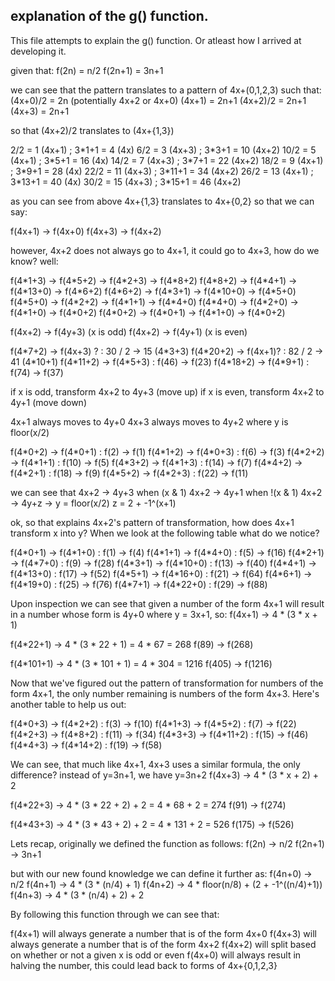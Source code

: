 ## explanation of the g() function.

This file attempts to explain the g() function. Or atleast how I arrived at developing it.

given that:
f(2n) = n/2
f(2n+1) = 3n+1

we can see that the pattern translates to a pattern of 4x+(0,1,2,3) such that:
(4x+0)/2 = 2n    (potentially 4x+2 or 4x+0)
(4x+1)   = 2n+1
(4x+2)/2 = 2n+1
(4x+3)   = 2n+1

so that (4x+2)/2 translates to (4x+{1,3})

2/2 = 1   (4x+1) ; 3\*1+1  = 4  (4x)
6/2 = 3   (4x+3) ; 3\*3+1  = 10 (4x+2)
10/2 = 5  (4x+1) ; 3\*5+1  = 16 (4x)
14/2 = 7  (4x+3) ; 3\*7+1  = 22 (4x+2)
18/2 = 9  (4x+1) ; 3\*9+1  = 28 (4x)
22/2 = 11 (4x+3) ; 3\*11+1 = 34 (4x+2)
26/2 = 13 (4x+1) ; 3\*13+1 = 40 (4x)
30/2 = 15 (4x+3) ; 3\*15+1 = 46 (4x+2)

as you can see from above 4x+{1,3} translates to 4x+{0,2}
so that we can say:

f(4x+1) -> f(4x+0)
f(4x+3) -> f(4x+2)

however, 4x+2 does not always go to 4x+1, it could go to 4x+3, how do we know? well:

f(4\*1+3) -> f(4\*5+2) -> f(4\*2+3)  -> f(4\*8+2)
f(4\*8+2) -> f(4\*4+1) -> f(4\*13+0) -> f(4\*6+2)
f(4\*6+2) -> f(4\*3+1) -> f(4\*10+0) -> f(4\*5+0)
f(4\*5+0) -> f(4\*2+2) -> f(4\*1+1)  -> f(4\*4+0)
f(4\*4+0) -> f(4\*2+0) -> f(4\*1+0)  -> f(4\*0+2)
f(4\*0+2) -> f(4\*0+1) -> f(4\*1+0)  -> f(4\*0+2)

f(4x+2) -> f(4y+3)  (x is odd)
f(4x+2) -> f(4y+1)  (x is even)

f(4\*7+2) -> f(4x+3) ? : 30 / 2 -> 15 (4\*3+3)
f(4\*20+2) -> f(4x+1)? : 82 / 2 -> 41 (4\*10+1)
f(4\*11+2) -> f(4\*5+3) : f(46) -> f(23)
f(4\*18+2) -> f(4\*9+1) : f(74) -> f(37)

if x is odd, transform 4x+2 to 4y+3  (move up)
if x is even, transform 4x+2 to 4y+1 (move down)

4x+1 always moves to 4y+0
4x+3 always moves to 4y+2
where y is floor(x/2)

f(4\*0+2)  -> f(4\*0+1) : f(2)  -> f(1)
f(4\*1+2)  -> f(4\*0+3) : f(6)  -> f(3)
f(4\*2+2)  -> f(4\*1+1) : f(10) -> f(5)
f(4\*3+2)  -> f(4\*1+3) : f(14) -> f(7)
f(4\*4+2)  -> f(4\*2+1) : f(18) -> f(9)
f(4\*5+2)  -> f(4\*2+3) : f(22) -> f(11)

we can see that
4x+2 -> 4y+3 when (x & 1)
4x+2 -> 4y+1 when !(x & 1)
4x+2 -> 4y+z ->
         y = floor(x/2)
	 z = 2 + -1^(x+1)

ok, so that explains 4x+2's pattern of transformation, how does 4x+1 transform x into y?
When we look at the following table what do we notice?

f(4\*0+1) -> f(4\*1+0)  : f(1)  -> f(4)
f(4\*1+1) -> f(4\*4+0)  : f(5)  -> f(16)
f(4\*2+1) -> f(4\*7+0)  : f(9)  -> f(28)
f(4\*3+1) -> f(4\*10+0) : f(13) -> f(40)
f(4\*4+1) -> f(4\*13+0) : f(17) -> f(52)
f(4\*5+1) -> f(4\*16+0) : f(21) -> f(64)
f(4\*6+1) -> f(4\*19+0) : f(25) -> f(76)
f(4\*7+1) -> f(4\*22+0) : f(29) -> f(88)

Upon inspection we can see that given a number of the form 4x+1 will result in a number whose form is 4y+0 where y = 3x+1, so:
f(4x+1) -> 4 \* (3 \* x + 1)

f(4\*22+1) -> 4 \* (3 \* 22 + 1) = 4 \* 67 = 268
f(89)      -> f(268)

f(4\*101+1) -> 4 \* (3 \* 101 + 1) = 4 \* 304 = 1216
f(405)     -> f(1216)

Now that we've figured out the pattern of transformation for numbers of the form 4x+1, the only number remaining is
numbers of the form 4x+3. Here's another table to help us out:

f(4\*0+3) -> f(4\*2+2)  : f(3)  -> f(10)
f(4\*1+3) -> f(4\*5+2)  : f(7)  -> f(22)
f(4\*2+3) -> f(4\*8+2)  : f(11) -> f(34)
f(4\*3+3) -> f(4\*11+2) : f(15) -> f(46)
f(4\*4+3) -> f(4\*14+2) : f(19) -> f(58)

We can see, that much like 4x+1, 4x+3 uses a similar formula, the only difference? instead of y=3n+1, we have y=3n+2
f(4x+3) -> 4 \* (3 \* x + 2) + 2

f(4\*22+3) -> 4 \* (3 \* 22 + 2) + 2 = 4 \* 68 + 2 = 274
f(91)     -> f(274)

f(4\*43+3) -> 4 \* (3 \* 43 + 2) + 2 = 4 \* 131 + 2 = 526
f(175)    -> f(526)

Lets recap, originally we defined the function as follows:
f(2n)   -> n/2
f(2n+1) -> 3n+1

but with our new found knowledge we can define it further as:
f(4n+0)   -> n/2
f(4n+1)   -> 4 \* (3 \* (n/4) + 1)
f(4n+2)   -> 4 \* floor(n/8) + (2 + -1^((n/4)+1))
f(4n+3)   -> 4 \* (3 \* (n/4) + 2) + 2

By following this function through we can see that:

f(4x+1) will always generate a number that is of the form 4x+0
f(4x+3) will always generate a number that is of the form 4x+2
f(4x+2) will split based on whether or not a given x is odd or even
f(4x+0) will always result in halving the number, this could lead back to forms of 4x+{0,1,2,3}
